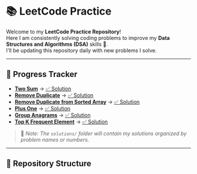 # 📚 LeetCode Practice

Welcome to my **LeetCode Practice Repository**!  
Here I am consistently solving coding problems to improve my **Data Structures and Algorithms (DSA)** skills 🚀.  
I'll be updating this repository daily with new problems I solve.

---

## 📅 Progress Tracker

- **[Two Sum](https://leetcode.com/problems/two-sum/)** → [✅ Solution](./solution/two-sum/twoSum.js)
- **[Remove Duplicate](https://leetcode.com/problems/single-number/)** → [✅ Solution](./solution/single-number/singleNumber.js)
- **[Remove Duplicate from Sorted Array](https://leetcode.com/problems/remove-duplicates-from-sorted-array/)** → [✅ Solution](./solution/remove-duplicate-array/removeDuplicate.js)
- **[Plus One](https://leetcode.com/problems/plus-one/description/)** → [✅ Solution](./solution/plus-one/plusOne.js)
- **[Group Anagrams](https://leetcode.com/problems/group-anagrams)** → [✅ Solution](./solution/group-anagrams/groupAnagrams.js)
- **[Top K Frequent Element](https://leetcode.com/problems/top-k-frequent-elements/)** → [✅ Solution](./solution/top-k-frequent-elements/topKFrequent.js)

> 📌 _Note: The `solutions/` folder will contain my solutions organized by problem names or numbers._

---

## 📂 Repository Structure
